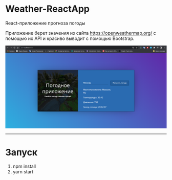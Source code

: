 # Weather-ReactApp
React-приложение прогноза погоды

Приложение берет значения из сайта https://openweathermap.org/ с помощью их API и красиво выводит с помощью Bootstrap.

![WeatherApp](2021-08-17_17-01-58.png)

----------------------

# Запуск

1. npm install
2. yarn start

